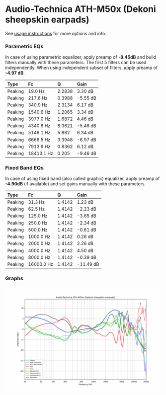 # Audio-Technica ATH-M50x (Dekoni sheepskin earpads)
See [usage instructions](https://github.com/jaakkopasanen/AutoEq#usage) for more options and info.

### Parametric EQs
In case of using parametric equalizer, apply preamp of **-8.45dB** and build filters manually
with these parameters. The first 5 filters can be used independently.
When using independent subset of filters, apply preamp of **-4.97 dB**.

| Type    | Fc         |      Q | Gain     |
|:--------|:-----------|:-------|:---------|
| Peaking | 19.0 Hz    | 2.2838 | 3.30 dB  |
| Peaking | 217.6 Hz   | 0.3988 | -5.55 dB |
| Peaking | 340.9 Hz   | 2.3134 | 6.17 dB  |
| Peaking | 1540.6 Hz  | 1.2065 | 3.34 dB  |
| Peaking | 3977.0 Hz  | 1.6872 | 4.46 dB  |
| Peaking | 4340.6 Hz  | 8.3621 | -5.46 dB |
| Peaking | 5146.1 Hz  | 5.882  | 6.34 dB  |
| Peaking | 6666.5 Hz  | 3.3948 | -6.97 dB |
| Peaking | 7913.9 Hz  | 0.8362 | 6.12 dB  |
| Peaking | 18413.1 Hz | 0.205  | -9.46 dB |

### Fixed Band EQs
In case of using fixed band (also called graphic) equalizer, apply preamp of **-4.90dB**
(if available) and set gains manually with these parameters.

| Type    | Fc         |      Q | Gain      |
|:--------|:-----------|:-------|:----------|
| Peaking | 31.3 Hz    | 1.4142 | 1.23 dB   |
| Peaking | 62.5 Hz    | 1.4142 | -2.23 dB  |
| Peaking | 125.0 Hz   | 1.4142 | -3.65 dB  |
| Peaking | 250.0 Hz   | 1.4142 | -2.34 dB  |
| Peaking | 500.0 Hz   | 1.4142 | -0.61 dB  |
| Peaking | 1000.0 Hz  | 1.4142 | 0.26 dB   |
| Peaking | 2000.0 Hz  | 1.4142 | 2.26 dB   |
| Peaking | 4000.0 Hz  | 1.4142 | 4.50 dB   |
| Peaking | 8000.0 Hz  | 1.4142 | -0.39 dB  |
| Peaking | 16000.0 Hz | 1.4142 | -11.49 dB |

### Graphs
![](./Audio-Technica%20ATH-M50x%20(Dekoni%20sheepskin%20earpads).png)